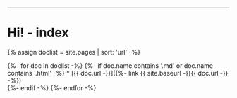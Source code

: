 ------

Hi! - index
======

{% assign doclist = site.pages | sort: 'url' -%}

{%- for doc in doclist -%}
    {%- if doc.name contains '.md' or doc.name contains '.html' -%}
        * [{{ doc.url -}}]({%- link {{ site.baseurl -}}{{ doc.url -}} -%})    
    {%- endif -%}
{%- endfor -%}

